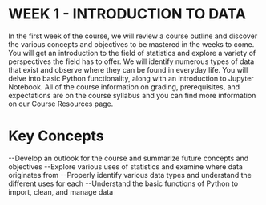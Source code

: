 # WEEK 1 - INTRODUCTION TO DATA

In the first week of the course, we will review a course outline and discover the various concepts and objectives to be mastered in the weeks to come. You will get an introduction to the field of statistics and explore a variety of perspectives the field has to offer. We will identify numerous types of data that exist and observe where they can be found in everyday life. You will delve into basic Python functionality, along with an introduction to Jupyter Notebook. All of the course information on grading, prerequisites, and expectations are on the course syllabus and you can find more information on our Course Resources page.


# Key Concepts
  --Develop an outlook for the course and summarize future concepts and objectives
  --Explore various uses of statistics and examine where data originates from
  --Properly identify various data types and understand the different uses for each
  --Understand the basic functions of Python to import, clean, and manage data
 
